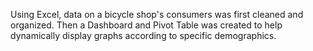 Using Excel, data on a bicycle shop's consumers was first cleaned and organized.  Then a Dashboard and Pivot Table was created to help dynamically display graphs according to specific demographics.
